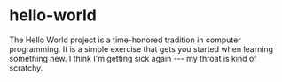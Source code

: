 # hello-world
The Hello World project is a time-honored tradition in computer programming. It is a simple exercise that gets you started when learning something new. I think I'm getting sick again --- my throat is kind of scratchy.
